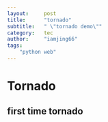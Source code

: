 ```yaml
--- 
layout:     post
title:      "tornado"
subtitle:   " \"tornado demo\""
category:   tec
author:     "iamjing66"
tags:
    "python web"
--- 
```



# Tornado

## first time tornado



